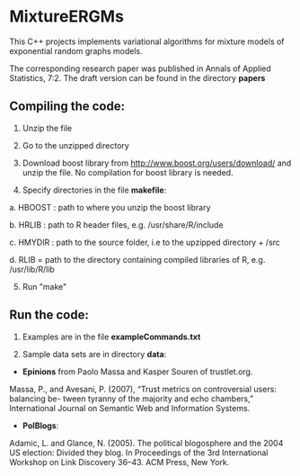 # MixtureERGMs

This C++ projects implements variational algorithms for mixture models of exponential random graphs models.

The corresponding research paper was published in Annals of Applied Statistics, 7:2. The draft version can be found in the directory **papers**

## Compiling the code:

1. Unzip the file

2. Go to the unzipped directory

3. Download boost library from http://www.boost.org/users/download/ and unzip the file. No compilation for boost library is needed.

4. Specify directories in the file **makefile**:

a. HBOOST : path to where you unzip the boost library

b. HRLIB : path to R header files, e.g. /usr/share/R/include

c. HMYDIR : path to the source folder, i.e to the upzipped directory + /src

d. RLIB = path to the directory containing compiled libraries of R, e.g. /usr/lib/R/lib

5. Run "make"

## Run the code:

1. Examples are in the file **exampleCommands.txt**

2. Sample data sets are in directory **data**:

* **Epinions** from Paolo Massa and Kasper Souren of trustlet.org.

Massa, P., and Avesani, P. (2007), “Trust metrics on controversial users: balancing be-
tween tyranny of the majority and echo chambers,” International Journal on Semantic
Web and Information Systems.

* **PolBlogs**:

Adamic, L. and Glance, N. (2005). The political blogosphere and the 2004 US election:
Divided they blog. In Proceedings of the 3rd International Workshop on Link Discovery
36–43. ACM Press, New York.

